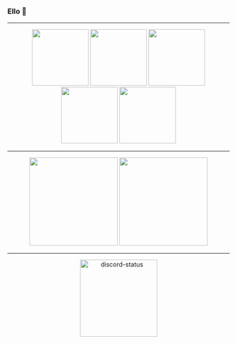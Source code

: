 ### Ello 👋

<hr>
<p align="center" width="100%">
    <img height="128px" src="https://cdn.7tv.app/emote/62b1dba76422f4e240da9b44/4x.webp"></a>
    <img height="128px" src="https://cdn.7tv.app/emote/61e5d5f577175547b425be30/4x.webp"></a>
    <img height="128px" src="https://cdn.7tv.app/emote/619a4ddaeecae7a725bc4a89/4x.webp"></a>
    <img height="128px" src="https://cdn.7tv.app/emote/63aa3c3bfde3704d395c79e3/4x.webp"></a>
    <img height="128px" src="https://cdn.7tv.app/emote/632b37ae61c6bb90cba4acb3/4x.webp"></a>
</p>
<hr>

<div width="100%" align="center">
    <img height="200" src="https://github-readme-stats-buidohuy99.vercel.app/api?username=buidohuy99&theme=great-gatsby&hide_border=false&include_all_commits=true&count_private=true&show_icons=true" />
      <img height="200" src="https://github-readme-stats-buidohuy99.vercel.app/api/top-langs/?username=buidohuy99&theme=great-gatsby&hide_border=false&include_all_commits=true&count_private=true&layout=donut&hide_progress=false&hide=html" />
</div>

<hr>

<div width="100%" align="center">
  <a href="https://discord.com/users/126315392724369408">
        <img height="175px" src="https://lanyard.cnrad.dev/api/126315392724369408?theme=dark&amp;hideDiscrim=true" alt="discord-status">
    </a>
</div>

